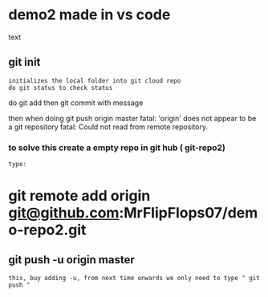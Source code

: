# demo2 made in vs code

text

## git init
    initializes the local folder into git cloud repo
    do git status to check status

do git add then git commit with message

then when doing git push origin master
    fatal: 'origin' does not appear to be a git repository
    fatal: Could not read from remote repository.

### to solve this create a empty repo in git hub ( git-repo2)
    type:
# git remote add origin git@github.com:MrFlipFlops07/demo-repo2.git

## git push -u origin master
    this, buy adding -u, from next time onwards we only need to type " git push "